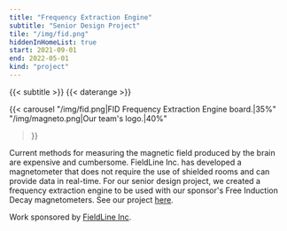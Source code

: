 ```yaml
---
title: "Frequency Extraction Engine"
subtitle: "Senior Design Project"
tile: "/img/fid.png"
hiddenInHomeList: true
start: 2021-09-01
end: 2022-05-01
kind: "project"
---
```


{{< subtitle >}}
{{< daterange >}}

{{< carousel
    "/img/fid.png|FID Frequency Extraction Engine board.|35%"
    "/img/magneto.png|Our team's logo.|40%"
>}}


Current methods for measuring the magnetic field produced by the brain are expensive and cumbersome. FieldLine Inc. has developed a magnetometer that does not require the use of shielded rooms and can provide data in real-time. For our senior design project, we created a frequency extraction engine to be used with our sponsor's Free Induction Decay magnetometers. See our project [here](https://www.colorado.edu/ecee/fid-frequency-extraction-engine). 

Work sponsored by [FieldLine Inc](https://fieldlineinc.com/).
